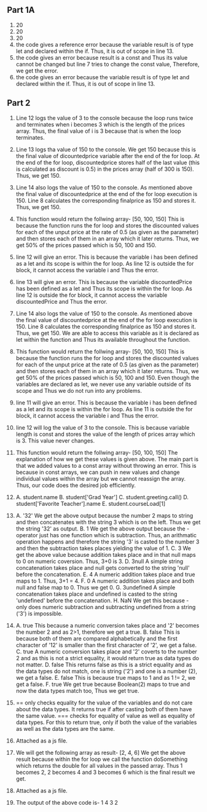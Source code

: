 ## Part 1A

1. 20
2. 20
3. 20
4. the code gives a reference error because the variable result is of type let and declared within the if. Thus, it is out of scope in line 13.
5. the code gives an error because result is a const and Thus its value cannot be changed but line 7 tries to change the const value, Therefore, we get the error.
6. the code gives an error because the variable result is of type let and declared within the if. Thus, it is out of scope in line 13.

## Part 2

1. Line 12 logs the value of 3 to the console because the loop runs twice and terminates when i becomes 3 which is the length of the prices array. Thus, the final value of i is 3 because that is when the loop terminates.

2. Line 13 logs tha value of 150 to the console. We get 150 because this is the final value of dicountedprice variable after the end of the for loop. At the end of the for loop, discountedprice stores half of the last value (this is calculated as discount is 0.5) in the prices array (half of 300 is 150). Thus, we get 150.

3. Line 14 also logs the value of 150 to the console. As mentioned above the final value of discountedprice at the end of the for loop execution is 150. Line 8 calculates the corresponding finalprice as 150 and stores it. Thus, we get 150.

4. This function would return the follwing array-
[50, 100, 150]
This is because the function runs the for loop and stores the discounted values for each of the unput price at the rate of 0.5 (as given as the parameter) and then stores each of them in an array which it later returns. Thus, we get 50% of the prices passed which is 50, 100 and 150.

5. line 12 will give an error. This is because the variable i has been defined as a let and its scope is within the for loop. As line 12 is outside the for block, it cannot access the variable i and Thus the error.

6. line 13 will give an error. This is because the variable discountedPrice has been defined as a let and Thus its scope is within the for loop. As line 12 is outside the for block, it cannot access the variable discountedPrice and Thus the error.

7. Line 14 also logs the value of 150 to the console. As mentioned above the final value of discountedprice at the end of the for loop execution is 150. Line 8 calculates the corresponding finalprice as 150 and stores it. Thus, we get 150. We are able to access this variable as it is declared as let within the function and Thus its available throughout the function.

8. This function would return the follwing array-
[50, 100, 150]
This is because the function runs the for loop and stores the discounted values for each of the unput price at the rate of 0.5 (as given as the parameter) and then stores each of them in an array which it later returns. Thus, we get 50% of the prices passed which is 50, 100 and 150. Even though the variables are declared as let, we never use any variable outside of its scope and Thus we do not run into any problems.

9. line 11 will give an error. This is because the variable i has been defined as a let and its scope is within the for loop. As line 11 is outside the for block, it cannot access the variable i and Thus the error.

10. line 12 will log the value of 3 to the console. This is because variable length is const and stores the value of the length of prices array which is 3. This value never changes.

11. This function would return the follwing array-
[50, 100, 150]
The explanation of how we get these values is given above. The main part is that we added values to a const array without throwing an error. This is because in const arrays, we can push in new values and change individual values within the array but we cannot reassign the array. Thus, our code does the desired job efficiently.
 
12. A. student.name
B. student['Grad Year']
C. student.greeting.call()
D. student['Favorite Teacher'].name
E. student.courseLoad[1]


13. A. '32'
We get the above output because the number 2 maps to string and then concatenates with the string 3 which is on the left. Thus we get the string '32' as output.
B. 1
We get the above output because the - operator just has one function which is subtraction. Thus, an arithmatic operation happens and therefore the string '3' is casted to the number 3 and then the subtraction takes places yielding the value of 1.
C. 3
We get the above value because addition takes place and in that null maps to 0 on numeric coversion. Thus, 3+0 is 3.
D. 3null
A simple string concatenation takes place and null gets converted to the string 'null' before the concatenation.
E. 4
A numeric addition takes place and true maps to 1. Thus, 3+1 = 4.
F. 0
A numeric addition takes place and both null and false map to 0. Thus we get 0.
G. 3undefined
A simple concatenation takes place and undefined is casted to the string 'undefined' before the concatenation.
H. NaN
We get this because - only does numeric subtraction and subtracting undefined from a string ('3') is impossible.

14. A. true
This because a numeric conversion takes place and '2' becomes the number 2 and as 2>1, therefore we get a true.
B. false
This is because both of them are compared alphabetically and the first character of '12' is smaller than the first character of '2', we get a false.
C. true
A numeric conversion takes place and '2' coverts to the number 2 and as this is not a strict equality, it would return true as data types do not matter.
D. false
This returns false as this is a strict equality and as the data types do not match, one is string ('2') and one is a number (2), we get a false.
E. false
This is because true maps to 1 and as 1 != 2, we get a false.
F. true We get true because Boolean(2) maps to true and now the data types match too, Thus we get true.

15. == only checks equality for the value of the variables and do not care about the data types. It returns true if after casting both of them have the same value.
=== checks for equality of value as well as equality of data types. For this to return true, only if both the value of the variables as well as the data types are the same.

16. Attached as a js file.

17. We will get the following array as result-
[2, 4, 6]
We get the above result because within the for loop we call the function doSomething which returns the double for all values in the passed array. Thus 1 becomes 2, 2 becomes 4 and 3 becomes 6 which is the final result we get.

18. Attached as a js file.

19. The output of the above code is-
1
4
3
2








